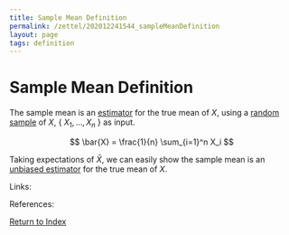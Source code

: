 ```yaml
---
title: Sample Mean Definition
permalink: /zettel/202012241544_sampleMeanDefinition
layout: page
tags: definition
---
```

# Sample Mean Definition

The sample mean is an [estimator](202012241539_estimatorDefinition) for the true mean of $X$, using a 
[random sample](202012241510_sampleDefinition) of $X$, \{ $X_1, \dots, X_n$ \} as input.

$$
\bar{X} = \frac{1}{n} \sum_{i=1}^n X_i
$$

Taking expectations of $\bar{X}$, we can easily show the sample mean is an [unbiased estimator](202012241553_biasDefinition) for the true mean of $X$.

Links: 

References: 

[Return to Index](index)
